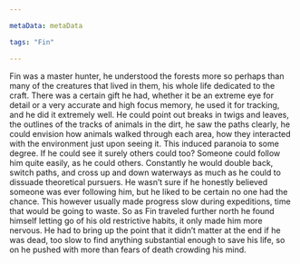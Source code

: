 ```yaml
---

metaData: metaData

tags: "Fin"

---
```


Fin was a master hunter, he understood the forests more so perhaps than many of the creatures that lived in them, his whole life dedicated to the craft. There was a certain gift he had, whether it be an extreme eye for detail or a very accurate and high focus memory, he used it for tracking, and he did it extremely well. He could point out breaks in twigs and leaves, the outlines of the tracks of animals in the dirt, he saw the paths clearly, he could envision how animals walked through each area, how they interacted with the environment just upon seeing it. This induced paranoia to some degree. If he could see it surely others could too? Someone could follow him quite easily, as he could others. Constantly he would double back, switch paths, and cross up and down waterways as much as he could to dissuade theoretical pursuers. He wasn’t sure if he honestly believed someone was ever following him, but he liked to be certain no one had the chance. This however usually made progress slow during expeditions, time that would be going to waste. So as Fin traveled further north he found himself letting go of his old restrictive habits, it only made him more nervous. He had to bring up the point that it didn’t matter at the end if he was dead, too slow to find anything substantial enough to save his life, so on he pushed with more than fears of death crowding his mind.